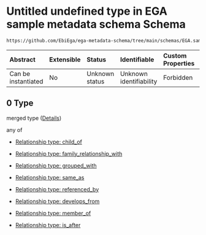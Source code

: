 # Untitled undefined type in EGA sample metadata schema Schema

```txt
https://github.com/EbiEga/ega-metadata-schema/tree/main/schemas/EGA.sample.json#/properties/sample_relationships/items/allOf/1/anyOf/2/allOf/0
```



| Abstract            | Extensible | Status         | Identifiable            | Custom Properties | Additional Properties | Access Restrictions | Defined In                                                                   |
| :------------------ | :--------- | :------------- | :---------------------- | :---------------- | :-------------------- | :------------------ | :--------------------------------------------------------------------------- |
| Can be instantiated | No         | Unknown status | Unknown identifiability | Forbidden         | Allowed               | none                | [EGA.sample.json\*](../../../schemas/EGA.sample.json "open original schema") |

## 0 Type

merged type ([Details](ega-17-properties-sample-relationships-items-allof-relationship-constraints-for-a-sample-anyof-relationships-of-external-accessions-and-urls-optional-ones-allof-0.md))

any of

*   [Relationship type: child_of](ega-12-definitions-relationship-type-child_of.md "check type definition")

*   [Relationship type: family_relationship_with](ega-12-definitions-relationship-type-family_relationship_with.md "check type definition")

*   [Relationship type: grouped_with](ega-12-definitions-relationship-type-grouped_with.md "check type definition")

*   [Relationship type: same_as](ega-12-definitions-relationship-type-same_as.md "check type definition")

*   [Relationship type: referenced_by](ega-12-definitions-relationship-type-referenced_by.md "check type definition")

*   [Relationship type: develops_from](ega-12-definitions-relationship-type-develops_from.md "check type definition")

*   [Relationship type: member_of](ega-12-definitions-relationship-type-member_of.md "check type definition")

*   [Relationship type: is_after](ega-12-definitions-relationship-type-is_after.md "check type definition")
